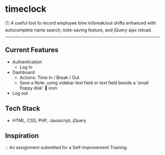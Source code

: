 # timeclock

🕙 A useful tool to record employee time in/break/out shifts enhanced with autocomplete name search, note-saving feature, and jQuery ajax reload.

<hr>

## Current Features
- Authentication
  - Log In
- Dashboard
  - Actions: Time In / Break / Out
  - Save a Note: using sidebar text field or text field beside a 'small floppy disk' 💾 icon
- Log out

## Tech Stack
- HTML, CSS, PHP, Javascript, jQuery
  
## Inspiration

  💡 An assignment submitted for a Self-Improvement Training.

#
